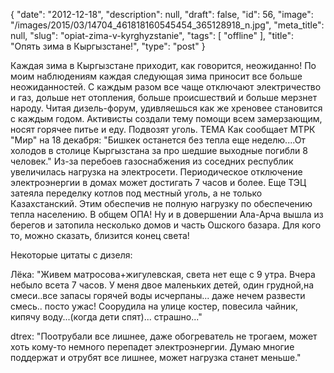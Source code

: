 {
    "date": "2012-12-18",
    "description": null,
    "draft": false,
    "id": 56,
    "image": "/images/2015/03/14704_461818160545454_365128918_n.jpg",
    "meta_title": null,
    "slug": "opiat-zima-v-kyrghyzstanie",
    "tags": [
        "offline"
    ],
    "title": "Опять зима в Кыргызстане!",
    "type": "post"
}


Каждая зима в Кыргызстане приходит, как говорится, неожиданно! По моим наблюдениям каждая следующая зима приносит все больше неожиданностей.
С каждым разом все чаще отключают электричество и газ, дольше нет отопления, больше происшествий и больше мерзнет народу.
Читая дизель-форум, удивляешься как же хреновее становится с каждым годом.
Активисты создали тему помощи всем замерзающим, носят горячее питье и еду. Подвозят уголь. ТЕМА
Как сообщает МТРК "Мир" на 18 декабря: "Бишкек останется без тепла еще неделю....От холодов в столице Кыргызстана за про шедшие выходные погибли 8 человек."
Из-за перебоев газоснабжения из соседних республик увеличилась нагрузка на электросети. Периодическое отключение электроэнергии в домах может достигать 7 часов и более.
Еще ТЭЦ затеяла переделку котлов под местный уголь, а не только Казахстанский. Этим обеспечив не полную нагрузку по обеспечению тепла населению. В общем ОПА!
Ну и в довершении Ала-Арча вышла из берегов и затопила несколько домов и чаcть Ошского базара. 
Для кого то, можно сказать, близится конец света!
 
Некоторые цитаты с дизеля:
 
Лёка: "Живем матросова+жигулевская, света нет еще с 9 утра. Вчера небыло всета 7 часов. У меня двое маленьких детей, один грудной,на смеси..все запасы горячей воды исчерпаны... даже нечем развести смесь.. посто ужас! Соорудила на улице костер, повесила чайник, кипячу воду...(когда дети спят)... страшно..."
 

dtrex: "Поотрубали все лишнее, даже обогреватель не трогаем, может хоть кому-то немного перепадет электроэнергии. Думаю многие поддержат и отрубят все лишнее, может нагрузка станет меньше."
